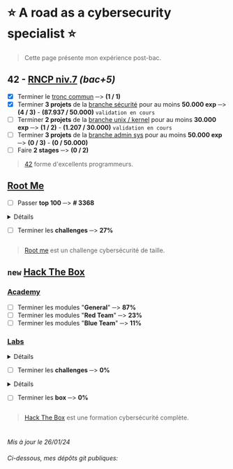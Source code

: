 # :star: A road as a cybersecurity specialist :star:
> Cette page présente mon expérience post-bac.
## 42 - [RNCP niv.7](https://www.francecompetences.fr/recherche/rncp/36137/) *(bac+5)*
- [x] Terminer le [tronc commun](https://github.com/Skalyaeve/42_common_core) ─> **(1 / 1)**
- [x] Terminer **3 projets** de la [branche sécurité](https://github.com/Skalyaeve/42_security) pour au moins **50.000 exp** ─> **(4 / 3)** - **(87.937 / 50.000)** `validation en cours`
- [ ] Terminer **2 projets** de la [branche unix / kernel](https://github.com/Skalyaeve/42_unix-Kernel) pour au moins **30.000 exp** ─> **(1 / 2)** - **(1.207 / 30.000)** `validation en cours`
- [ ] Terminer **3 projets** de la [branche admin sys](https://github.com/Skalyaeve/42_sys_admin) pour au moins **50.000 exp** ─> **(0 / 3)** - **(0 / 50.000)**
- [ ] Faire **2 stages** ─> **(0 / 2)**
> [42](https://42.fr/) forme d'excellents programmeurs.

## [Root Me](https://www.root-me.org/Skalyaeve)
- [ ] Passer **top 100** ─> **# 3368**
<details><summary>Détails
  
- [ ] Terminer les **challenges** ─> **27%**
</summary>

- [ ] Terminer la branche [Programmation](https://www.root-me.org/fr/Challenges/Programmation/) ─> **86%**
- [ ] Terminer la branche [App - Système](https://www.root-me.org/fr/Challenges/App-Systeme/) ─> **21%**
- [ ] Terminer la branche [App - Script](https://www.root-me.org/fr/Challenges/App-Script/) ─> **78%**
- [ ] Terminer la branche [Cracking](https://www.root-me.org/fr/Challenges/Cracking/) ─> **30%**
- [ ] Terminer la branche [Réseau](https://www.root-me.org/fr/Challenges/Reseau/) ─> **56%**
- [ ] Terminer la branche [Web - Client](https://www.root-me.org/fr/Challenges/Web-Client/) ─> **22%**
- [ ] Terminer la branche [Web - Serveur](https://www.root-me.org/fr/Challenges/Web-Serveur/) ─> **23%**
- [ ] Terminer la branche [Cryptanalyse](https://www.root-me.org/fr/Challenges/Cryptanalyse/) ─> **25%**
- [ ] Terminer la branche [Stéganographie](https://www.root-me.org/fr/Challenges/Steganographie/) ─> **26%**
- [ ] Terminer la branche [Forensic](https://www.root-me.org/fr/Challenges/Forensic/) ─> **2%**
- [ ] Terminer la branche [Réaliste](https://www.root-me.org/fr/Challenges/Realiste/) ─> **2%**
</details>

> [Root me](https://www.root-me.org) est un challenge cybersécurité de taille.

## `new` [Hack The Box](https://app.hackthebox.com/profile/1772537)
### [Academy](https://academy.hackthebox.com/catalogue)
- [ ] Terminer les modules "**General**"  ─> **87%**
- [ ] Terminer les modules "**Red Team**"  ─> **23%**
- [ ] Terminer les modules "**Blue Team**"  ─> **11%**
### [Labs](https://www.hackthebox.com/hacker/hacking-labs)
<details><summary>Détails

- [ ] Terminer les **challenges** ─> **0%**
</summary>

- [ ] Terminer les challenges "**Reversing**" ─> **2%**
- [ ] Terminer les challenges "**Web**" ─> **0%**
- [ ] Terminer les challenges "**Mobile**" ─> **0%**
- [ ] Terminer les challenges "**Pwn**" ─> **1%**
- [ ] Terminer les challenges "**GamePwn**" ─> **0%**
- [ ] Terminer les challenges "**Misc**" ─> **0%**
- [ ] Terminer les challenges "**Crypto**" ─> **1%**
- [ ] Terminer les challenges "**Forensics**" ─> **0%**
- [ ] Terminer les challenges "**OSINT**" ─> **0%**
- [ ] Terminer les challenges "**Hardware**" ─> **0%**
- [ ] Terminer les challenges "**Blockchain**" ─> **0%**
</details>

<details><summary>Détails
  
- [ ] Terminer les **box** ─> **0%**
</summary>

- [ ] Terminer les box "**Linux**" ─> **0%**
- [ ] Terminer les box "**Windows**" ─> **1%**
- [ ] Terminer les box "**Android**" ─> **0%**
- [ ] Terminer les box "**OpenBSD**" ─> **0%**
- [ ] Terminer les box "**FreeBSD**" ─> **0%**
- [ ] Terminer les box "**Solaris**" ─> **0%**
- [ ] Terminer les box "**Other**" ─> **0%**
</details>

> [Hack The Box](https://www.hackthebox.com/) est une formation cybersécurité complète.
#
*Mis à jour le 26/01/24*
###### Ci-dessous, mes dépôts git publiques:
